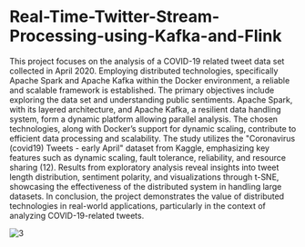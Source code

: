 # Real-Time-Twitter-Stream-Processing-using-Kafka-and-Flink

This project focuses on the analysis of a COVID-19 related
tweet data set collected in April 2020. Employing distributed
technologies, specifically Apache Spark and Apache
Kafka within the Docker environment, a reliable and scalable
framework is established. The primary objectives include
exploring the data set and understanding public sentiments.
Apache Spark, with its layered architecture, and Apache
Kafka, a resilient data handling system, form a dynamic platform
allowing parallel analysis. The chosen technologies,
along with Docker’s support for dynamic scaling, contribute
to efficient data processing and scalability.
The study utilizes the "Coronavirus (covid19) Tweets - early
April" dataset from Kaggle, emphasizing key features such
as dynamic scaling, fault tolerance, reliability, and resource
sharing (12). Results from exploratory analysis reveal insights
into tweet length distribution, sentiment polarity, and
visualizations through t-SNE, showcasing the effectiveness
of the distributed system in handling large datasets. In
conclusion, the project demonstrates the value of distributed
technologies in real-world applications, particularly in the
context of analyzing COVID-19-related tweets.

![3](https://github.com/KhushJani/Real-Time-Twitter-Stream-Processing-using-Kafka-and-Flink/assets/88198216/45e9061c-bc41-407c-8771-98f7422fd257)
